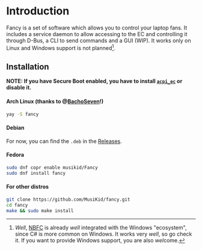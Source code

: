 # Introduction

Fancy is a set of software which allows you to control your laptop fans.
It includes a service daemon to allow accessing to the EC and controlling it through D-Bus,
a CLI to send commands and a GUI (WIP).
It works only on Linux and Windows support is not planned[^linux-only].

## Installation

**NOTE: If you have Secure Boot enabled, you have to install [`acpi_ec`](https://github.com/MusiKid/acpi_ec) or disable it.**

#### Arch Linux (thanks to @[BachoSeven](https://github.com/BachoSeven)!)

```sh
yay -S fancy
```

#### Debian

For now, you can find the `.deb` in the [Releases](https://github.com/MusiKid/fancy/releases/latest).

<!--
```sh
sudo add-apt-repository ppa:musikid/fancy
sudo apt install fancy
```
-->

#### Fedora

```sh
sudo dnf copr enable musikid/Fancy
sudo dnf install fancy
```

#### For other distros

```sh
git clone https://github.com/MusiKid/fancy.git
cd fancy
make && sudo make install
```

[^linux-only]: _Well_, [NBFC](https://github.com/hirschmann/nbfc) is already _well_ integrated with the Windows "ecosystem", since C# is more common on Windows. It works very _well_, so go check it. If you want to provide Windows support, you are also *wel*come.
